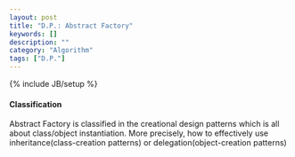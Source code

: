 ```yaml
---
layout: post
title: "D.P.: Abstract Factory"
keywords: []
description: ""
category: "Algorithm"
tags: ["D.P."]
---
```

{% include JB/setup %}


#### Classification
Abstract Factory is classified in the creational design patterns which is all
about class/object instantiation. More precisely, how to effectively use
inheritance(class-creation patterns) or delegation(object-creation patterns)


